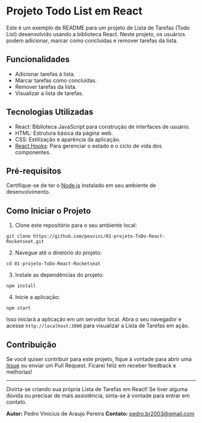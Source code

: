 # Projeto Todo List em React

Este é um exemplo de README para um projeto de Lista de Tarefas (Todo List) desenvolvido usando a biblioteca React. Neste projeto, os usuários podem adicionar, marcar como concluídas e remover tarefas da lista.

## Funcionalidades

- Adicionar tarefas à lista.
- Marcar tarefas como concluídas.
- Remover tarefas da lista.
- Visualizar a lista de tarefas.

## Tecnologias Utilizadas

- React: Biblioteca JavaScript para construção de interfaces de usuário.
- HTML: Estrutura básica da página web.
- CSS: Estilização e aparência da aplicação.
- [React Hooks](https://reactjs.org/docs/hooks-intro.html): Para gerenciar o estado e o ciclo de vida dos componentes.

## Pré-requisitos

Certifique-se de ter o [Node.js](https://nodejs.org/) instalado em seu ambiente de desenvolvimento.

## Como Iniciar o Projeto

1. Clone este repositório para o seu ambiente local:

```
git clone https://github.com/peuvini/01-projeto-ToDo-React-Rocketseat.git
```

2. Navegue até o diretório do projeto:

```
cd 01-projeto-ToDo-React-Rocketseat
```

3. Instale as dependências do projeto:

```
npm install
```

4. Inicie a aplicação:

```
npm start
```

Isso iniciará a aplicação em um servidor local. Abra o seu navegador e acesse `http://localhost:3000` para visualizar a Lista de Tarefas em ação.


## Contribuição

Se você quiser contribuir para este projeto, fique à vontade para abrir uma [Issue](https://github.com/peuvini/01-projeto-ToDo-React-Rocketseat/issues) ou enviar um Pull Request. Ficarei feliz em receber feedback e melhorias!


---

Divirta-se criando sua própria Lista de Tarefas em React! Se tiver alguma dúvida ou precisar de mais assistência, sinta-se à vontade para entrar em contato.

**Autor:** Pedro Vinicius de Araujo Pereira
**Contato:** pedro.br2003@gmail.com
